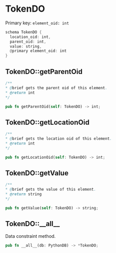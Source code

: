 # TokenDO

Primary key: `element_oid: int`

```rust
schema TokenDO {
  location_oid: int,
  parent_oid: int,
  value: string,
  @primary element_oid: int
}
```
## TokenDO::getParentOid

```java
/**
* @brief gets the parent oid of this element.
* @return int
*/
```
```rust
pub fn getParentOid(self: TokenDO) -> int;
```
## TokenDO::getLocationOid

```java
/**
* @brief gets the location oid of this element.
* @return int
*/
```
```rust
pub fn getLocationOid(self: TokenDO) -> int;
```
## TokenDO::getValue

```java
/**
* @brief gets the value of this element.
* @return string
*/
```
```rust
pub fn getValue(self: TokenDO) -> string;
```
## TokenDO::\_\_all\_\_

Data constraint method.

```rust
pub fn __all__(db: PythonDB) -> *TokenDO;
```
